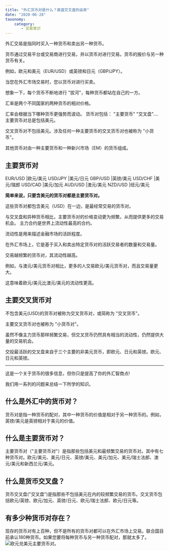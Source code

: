```yaml
---
title: "外汇货币对是什么？直盘交叉盘的由来"
date: "2020-06-28"
taxonomy:
    category: 
       - 交易常识
---
```


外汇交易是指同时买入一种货币和卖出另一种货币。

货币通过交易平台或交易商进行交易，并以货币对进行交易。货币的报价与另一种货币有关。

例如，欧元和美元（EUR/USD）或英镑和日元（GBP/JPY）。

当您在外汇市场交易时，您以货币对进行买卖。

想象一下，每个货币不断地进行 "拔河"，每种货币都站在自己的一方。

汇率是两个不同国家的两种货币的相对价格。

汇率会根据当下哪种货币更强势而波动。 货币对包括： "主要货币" "交叉盘".... 主要货币对总是包括美元。

交叉货币对不包括美元。涉及任何一种主要货币的交叉货币对也被称为 "小货币"。

其他货币对由一种主要货币和一种新兴市场（EM）的货币组成。

## 主要货币对

EUR/USD |欧元/美元 USD/JPY |美元/日元 GBP/USD |英镑/美元 USD/CHF |美元/瑞郎 USD/CAD |美元/加元 AUD/USD |澳元/美元 NZD/USD |纽元/美元

**简单来说，只要含美元的货币对都是主要货币对。**

这些货币对都包含美元（USD）在一边，是最经常交易的货币对。

与交叉盘和异种货币相比，主要货币对的价格变动更为频繁，从而提供更多的交易机会。 主力合约是世界上流动性最高的合约。

流动性是用来描述金融市场的活跃程度。

在外汇市场上，它是基于买入和卖出特定货币对的活跃交易者的数量和交易量。

交易越频繁的货币对，其流动性越高。

例如，与澳元/美元货币对相比，更多的人交易欧元/美元货币对，而且交易量更大。

这意味着欧元/美元比澳元/美元的流动性更高。

## 主要交叉货币对

不包含美元(USD)的货币对被称为交叉货币对，或简称为 "交叉货币"。

主要交叉货币对也被称为 "小货币对"。

虽然不像主力货币那样频繁交易，但交叉货币仍然具有相当的流动性，仍然提供大量的交易机会。

交投最活跃的交叉盘来自于三个主要的非美元货币，即欧元、日元和英镑。欧元、日元和英镑。

* * *

这是一个关于货币的很多信息，但你只是提高了你的外汇智商点!

我们用一系列的问题来总结一下所学的知识。

## 什么是外汇中的货币对？

货币对是指一种货币的配对，其中一种货币的价值是相对于另一种货币的。例如，英镑/美元是英镑相对于美元的价值。

## 什么是主要货币对？

主要货币对（"主要货币对"）是指那些包括美元和最频繁交易的货币对。其中有七种货币对。欧元/美元、美元/日元、英镑/美元、美元/加元、美元/瑞士法郎、澳元/美元和新西兰元/美元。

## 什么是货币交叉盘？

货币交叉盘("交叉盘")是指那些不包括美元在内的较频繁交易的货币。交叉货币包括欧元/英镑、欧元/加元、英镑/日元、欧元/瑞士法郎、欧元/日元等。

## 有多少种货币对存在？

现存的货币对有上百种，但不是所有的货币对都可以在外汇市场上交易。联合国目前承认180种货币。如果您要将每种货币与另一种货币配对，那就太多了。![欧元兑美元](https://we.laowei8.com/wp-content/uploads/2020/06/76908e48664007facb0af8e20cab86da-1.png)主要货币对。
